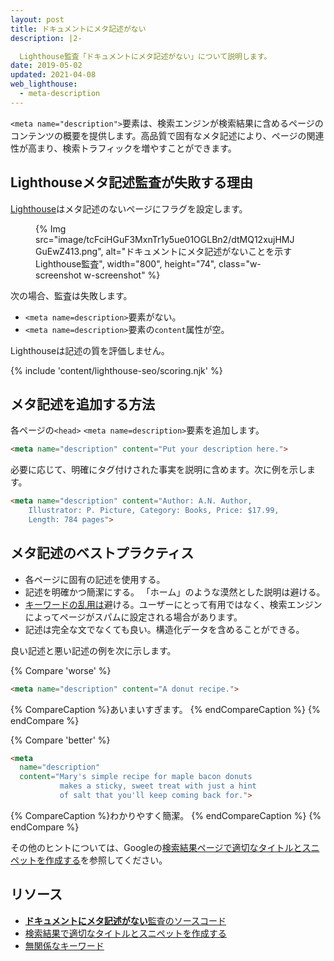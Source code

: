 ```yaml
---
layout: post
title: ドキュメントにメタ記述がない
description: |2-

  Lighthouse監査「ドキュメントにメタ記述がない」について説明します。
date: 2019-05-02
updated: 2021-04-08
web_lighthouse:
  - meta-description
---
```


`<meta name="description">`要素は、検索エンジンが検索結果に含めるページのコンテンツの概要を提供します。高品質で固有なメタ記述により、ページの関連性が高まり、検索トラフィックを増やすことができます。

## Lighthouseメタ記述監査が失敗する理由

[Lighthouse](https://developers.google.com/web/tools/lighthouse/)はメタ記述のないページにフラグを設定します。

<figure class="w-figure">{% Img src="image/tcFciHGuF3MxnTr1y5ue01OGLBn2/dtMQ12xujHMJGuEwZ413.png", alt="ドキュメントにメタ記述がないことを示すLighthouse監査", width="800", height="74", class="w-screenshot w-screenshot" %}</figure>

次の場合、監査は失敗します。

- `<meta name=description>`要素がない。
- `<meta name=description>`要素の`content`属性が空。

Lighthouseは記述の質を評価しません。

{% include 'content/lighthouse-seo/scoring.njk' %}

## メタ記述を追加する方法

各ページの`<head>` `<meta name=description>`要素を追加します。

```html
<meta name="description" content="Put your description here.">
```

必要に応じて、明確にタグ付けされた事実を説明に含めます。次に例を示します。

```html
<meta name="description" content="Author: A.N. Author,
    Illustrator: P. Picture, Category: Books, Price: $17.99,
    Length: 784 pages">
```

## メタ記述のベストプラクティス

- 各ページに固有の記述を使用する。
- 記述を明確かつ簡潔にする。 「ホーム」のような漠然とした説明は避ける。
- [キーワードの乱用は](https://support.google.com/webmasters/answer/66358)避ける。ユーザーにとって有用ではなく、検索エンジンによってページがスパムに設定される場合があります。
- 記述は完全な文でなくても良い。構造化データを含めることができる。

良い記述と悪い記述の例を次に示します。

{% Compare 'worse' %}

```html
<meta name="description" content="A donut recipe.">
```

{% CompareCaption %}あいまいすぎます。 {% endCompareCaption %} {% endCompare %}

{% Compare 'better' %}

```html
<meta
  name="description"
  content="Mary's simple recipe for maple bacon donuts
           makes a sticky, sweet treat with just a hint
           of salt that you'll keep coming back for.">
```

{% CompareCaption %}わかりやすく簡潔。 {% endCompareCaption %} {% endCompare %}

その他のヒントについては、Googleの[検索結果ページで適切なタイトルとスニペットを作成する](https://support.google.com/webmasters/answer/35624#1)を参照してください。

## リソース

- [**ドキュメントにメタ記述がない**監査のソースコード](https://github.com/GoogleChrome/lighthouse/blob/master/lighthouse-core/audits/seo/meta-description.js)
- [検索結果で適切なタイトルとスニペットを作成する](https://support.google.com/webmasters/answer/35624#1)
- [無関係なキーワード](https://support.google.com/webmasters/answer/66358)
